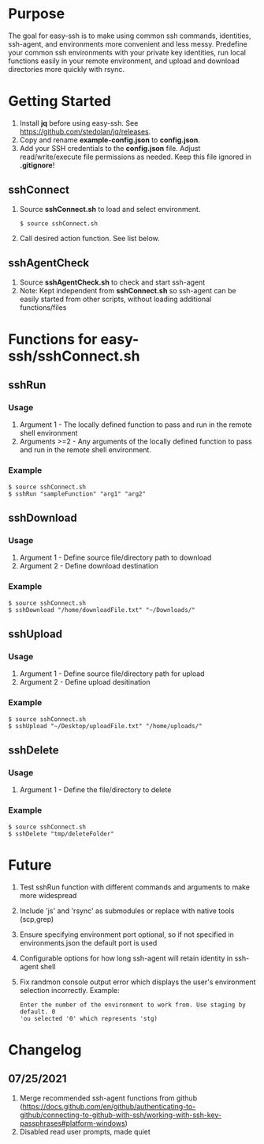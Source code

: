 # Purpose
The goal for easy-ssh is to make using common ssh commands, identities, ssh-agent, and environments more convenient and less messy. Predefine your common ssh environments with your private key identities, run local functions easily in your remote environment, and upload and download directories more quickly with rsync.

# Getting Started
1. Install **jq** before using easy-ssh. See https://github.com/stedolan/jq/releases.
2. Copy and rename **example-config.json** to **config.json**.
3. Add your SSH credentials to the **config.json** file. Adjust read/write/execute file permissions as needed. Keep this file ignored in **.gitignore**!
## sshConnect
1. Source **sshConnect.sh** to load and select environment.
    ```
    $ source sshConnect.sh 
    ```
2. Call desired action function. See list below.
## sshAgentCheck
1. Source **sshAgentCheck.sh** to check and start ssh-agent
2. Note: Kept independent from **sshConnect.sh** so ssh-agent can be easily started from other scripts, without loading additional functions/files
# Functions for easy-ssh/sshConnect.sh
## sshRun
### Usage
1. Argument 1 - The locally defined function to pass and run in the remote shell environment
2. Arguments >=2 - Any arguments of the locally defined function to pass and run in the remote shell environment.
### Example
```
$ source sshConnect.sh 
$ sshRun "sampleFunction" "arg1" "arg2"
```
## sshDownload
### Usage
1. Argument 1 - Define source file/directory path to download
2. Argument 2 - Define download destination
### Example
```
$ source sshConnect.sh 
$ sshDownload "/home/downloadFile.txt" "~/Downloads/"
```
## sshUpload
### Usage
1. Argument 1 - Define source file/directory path for upload
2. Argument 2 - Define upload desitination
### Example
```
$ source sshConnect.sh 
$ sshUpload "~/Desktop/uploadFile.txt" "/home/uploads/" 
```
## sshDelete
### Usage
1. Argument 1 - Define the file/directory to delete
### Example
```
$ source sshConnect.sh 
$ sshDelete "tmp/deleteFolder"
```
# Future
1. Test sshRun function with different commands and arguments to make more widespread
1. Include 'js' and 'rsync' as submodules or replace with native tools (scp,grep)

3. Ensure specifying environment port optional, so if not specified in environments.json the default port is used
4. Configurable options for how long ssh-agent will retain identity in ssh-agent shell
5. Fix randmon console output error which displays the user's environment selection incorrectly. Example:
    ```
    Enter the number of the environment to work from. Use staging by default. 0
    'ou selected '0' which represents 'stg)
    ```

# Changelog
## 07/25/2021
1. Merge recommended ssh-agent functions from github (https://docs.github.com/en/github/authenticating-to-github/connecting-to-github-with-ssh/working-with-ssh-key-passphrases#platform-windows)
2. Disabled read user prompts, made quiet